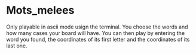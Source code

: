 # Mots_melees
Only playable in ascii mode usign the terminal.
You choose the words and how many cases your board will have.
You can then play by entering the word you found, the coordinates of its first letter and the coordinates of its last one.
